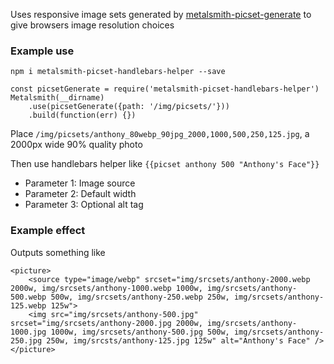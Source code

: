 Uses responsive image sets generated by [metalsmith-picset-generate](https://github.com/AnthonyAstige/metalsmith-picset-generate) to give browsers image resolution choices

### Example use

`npm i metalsmith-picset-handlebars-helper --save`

```
const picsetGenerate = require('metalsmith-picset-handlebars-helper')
Metalsmith(__dirname)
	.use(picsetGenerate({path: '/img/picsets/'}))
	.build(function(err) {})
```

Place `/img/picsets/anthony_80webp_90jpg_2000,1000,500,250,125.jpg`, a 2000px wide 90% quality photo

Then use handlebars helper like `{{picset anthony 500 "Anthony's Face"}}`

 * Parameter 1: Image source
 * Parameter 2: Default width
 * Parameter 3: Optional alt tag

### Example effect

Outputs something like

```
<picture>
	<source type="image/webp" srcset="img/srcsets/anthony-2000.webp 2000w, img/srcsets/anthony-1000.webp 1000w, img/srcsets/anthony-500.webp 500w, img/srcsets/anthony-250.webp 250w, img/srcsets/anthony-125.webp 125w">
	<img src="img/srcsets/anthony-500.jpg" srcset="img/srcsets/anthony-2000.jpg 2000w, img/srcsets/anthony-1000.jpg 1000w, img/srcsets/anthony-500.jpg 500w, img/srcsets/anthony-250.jpg 250w, img/srcsts/anthony-125.jpg 125w" alt="Anthony's Face" />
</picture>
```
